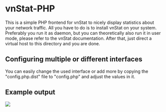 # vnStat-PHP

This is a simple PHP frontend for vnStat to nicely display statistics about your
network traffic. All you have to do is to install vnStat on your system.
Preferably you run it as daemon, but you can theoretically also run it in user
mode, please refer to the vnStat documentation. After that, just direct a
virtual host to this directory and you are done.

## Configuring multiple or different interfaces

You can easily change the used interface or add more by copying the
"config.php.dist" file to "config.php" and adjust the values in it.

## Example output

![](https://github.com/logicalshrapnel/vnstat-php/blob/master/example.png)
